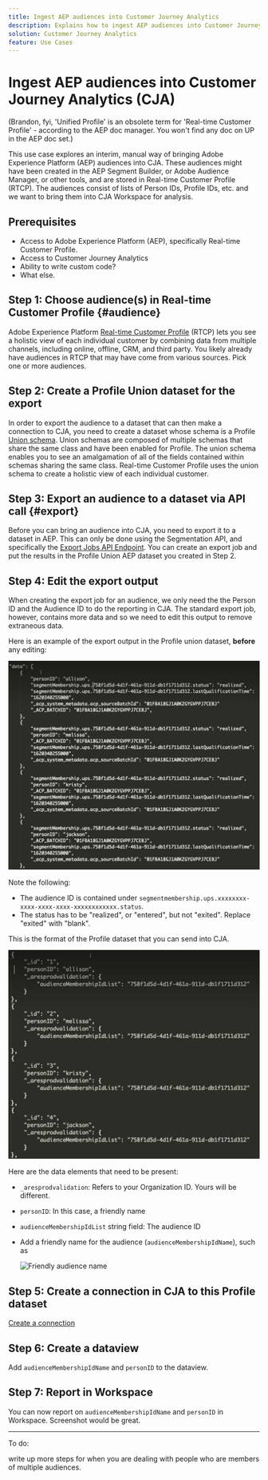 ```yaml
---
title: Ingest AEP audiences into Customer Journey Analytics
description: Explains how to ingest AEP audiences into Customer Journey Analytics for further analysis.
solution: Customer Journey Analytics
feature: Use Cases
---
```


# Ingest AEP audiences into Customer Journey Analytics (CJA)

(Brandon, fyi,  'Unified Profile' is an obsolete term for 'Real-time Customer Profile' - according to the AEP doc manager. You won't find any doc on UP in the AEP doc set.) 

This use case explores an interim, manual way of bringing Adobe Experience Platform (AEP) audiences into CJA. These audiences might have been created in the AEP Segment Builder, or Adobe Audience Manager, or other tools, and are stored in Real-time Customer Profile (RTCP). The audiences consist of lists of Person IDs, Profile IDs, etc. and we want to bring them into CJA Workspace for analysis.

## Prerequisites

* Access to Adobe Experience Platform (AEP), specifically Real-time Customer Profile.
* Access to Customer Journey Analytics
* Ability to write custom code?
* What else.

## Step 1: Choose audience(s) in Real-time Customer Profile {#audience}

Adobe Experience Platform [Real-time Customer Profile](https://experienceleague.adobe.com/docs/experience-platform/profile/home.html?lang=en) (RTCP) lets you see a holistic view of each individual customer by combining data from multiple channels, including online, offline, CRM, and third party. You likely already have audiences in RTCP that may have come from various sources. Pick one or more audiences.

## Step 2: Create a Profile Union dataset for the export

In order to export the audience to a dataset that can then make a connection to CJA, you need to create a dataset whose schema is a Profile [Union schema](https://experienceleague.adobe.com/docs/experience-platform/profile/union-schemas/union-schema.html?lang=en#understanding-union-schemas).
Union schemas are composed of multiple schemas that share the same class and have been enabled for Profile. The union schema enables you to see an amalgamation of all of the fields contained within schemas sharing the same class. Real-time Customer Profile uses the union schema to create a holistic view of each individual customer.

## Step 3: Export an audience to a dataset via API call {#export}

Before you can bring an audience into CJA, you need to export it to a dataset in AEP. This can only be done using the Segmentation API, and specifically the [Export Jobs API Endpoint](https://experienceleague.adobe.com/docs/experience-platform/segmentation/api/export-jobs.html?lang=en). You can create an export job and put the results in the Profile Union AEP dataset you created in Step 2.

## Step 4: Edit the export output 

When creating the export job for an audience, we only need the the Person ID and the Audience ID to do the reporting in CJA. The standard export job, however, contains more data and so we need to edit this output to remove extraneous data.

Here is an example of the export output in the Profile union dataset, **before** any editing:

![Unedited output](assets/export-unedited.png)

Note the following:

* The audience ID is contained under `segmentmembership.ups.xxxxxxxx-xxxx-xxxx-xxxx-xxxxxxxxxxxx.status`.
* The status has to be "realized", or "entered", but not "exited". Replace "exited" with "blank".

This is the format of the Profile dataset that you can send into CJA.

![Edited output](assets/export-edited.png)

Here are the data elements that need to be present:

* `_aresprodvalidation`: Refers to your Organization ID. Yours will be different.
* `personID`: In this case, a friendly name
* `audienceMembershipIdList` string field: The audience ID
* Add a friendly name for the audience (`audienceMembershipIdName`), such as

   ![Friendly audience name](assets/audience-name)

## Step 5: Create a connection in CJA to this Profile dataset

[Create a connection](/help/connections/create-connection.md)

## Step 6: Create a dataview

Add `audienceMembershipIdName` and `personID` to the dataview.

## Step 7: Report in Workspace

You can now report on `audienceMembershipIdName` and `personID` in Workspace.
Screenshot would be great.

---
To do:

write up more steps for when you are dealing with people who are members of multiple audiences.




